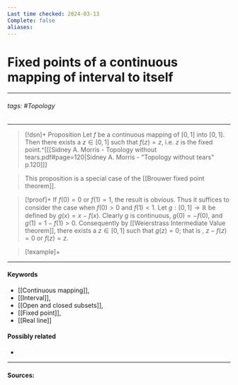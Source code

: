 ```yaml
---
Last time checked: 2024-03-13
Complete: false
aliases:
---
```

# Fixed points of a continuous mapping of interval to itself
***
###### tags: #Topology 
***
>[!dsn]+ Proposition
>Let $f$ be a continuous mapping of $[0,1]$ into $[0,1]$. Then there exists a $z\in[0,1]$ such that $f(z)=z$, i.e. $z$ is the fixed point.^[[[Sidney A. Morris - Topology without tears.pdf#page=120|Sidney A. Morris - "Topology without tears" p.120]]]

>This proposition is a special case of the [[Brouwer fixed point theorem]].

>[!proof]+
>If $f(0)=0$ or $f(1)=1$, the result is obvious. Thus it suffices to consider the case when $f(0)>0$ and $f(1)<1$.
>Let $g:[0,1]\to\mathbb{R}$ be defined by $g(x)=x-f(x)$. Clearly $g$ is continuous, $g(0)=-f(0)$, and $g(1)=1-f(1)>0$. Consequently by [[Weierstrass Intermediate Value theorem]], there exists a $z\in[0,1]$ such that $g(z)=0$; that is , $z-f(z)=0$ or $f(z)=z$.

>[!example]+ 
>
***
#### Keywords
- [[Continuous mapping]],
- [[Interval]],
- [[Open and closed subsets]],
- [[Fixed point]],
- [[Real line]]
#### Possibly related
- 
***
#### Sources: 